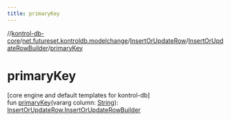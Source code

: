 ```yaml
---
title: primaryKey
---
```

//[kontrol-db-core](../../../../index.html)/[net.futureset.kontroldb.modelchange](../../index.html)/[InsertOrUpdateRow](../index.html)/[InsertOrUpdateRowBuilder](index.html)/[primaryKey](primary-key.html)



# primaryKey



[core engine and default templates for kontrol-db]\
fun [primaryKey](primary-key.html)(vararg column: [String](https://kotlinlang.org/api/latest/jvm/stdlib/kotlin/-string/index.html)): [InsertOrUpdateRow.InsertOrUpdateRowBuilder](index.html)




